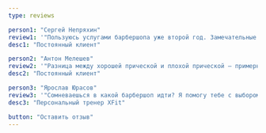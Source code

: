 ```yaml
---
type: reviews

person1: "Сергей Непряхин"
review1: '"Пользуюсь услугами барбершопа уже второй год. Замечательные мастера, очень крутая атмосфера, отличная музыка, а с переездом на Немигу добираться стало еще проще! Сидишь, тебя стригут, а за окном — центр Минска! Прикольно =)"'
desc1: "Постоянный клиент"

person2: "Антон Мелешев"
review2: '"Разница между хорошей прической и плохой прической — примерно 1 неделя. Наша неделя пошла!"'
desc2: "Постоянный клиент"

person3: "Ярослав Юрасов"
review3: '"Сомневаешься в какой барбершоп идти? Я помогу тебе с выбором..... И это — 911! Огромное спасибо за крутую стрижку!"'
desc3: "Персональный тренер XFit"

button: "Оставить отзыв"
---
```

